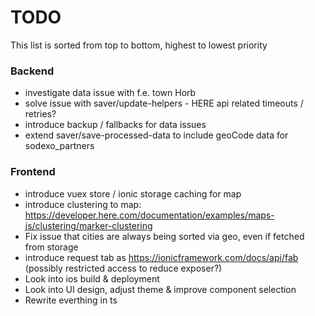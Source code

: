 # TODO

This list is sorted from top to bottom, highest to lowest priority

### Backend
* investigate data issue with f.e. town Horb
* solve issue with saver/update-helpers - HERE api related timeouts / retries? 
* introduce backup / fallbacks for data issues
* extend saver/save-processed-data to include geoCode data for sodexo_partners

### Frontend
* introduce vuex store / ionic storage caching for map
* introduce clustering to map: https://developer.here.com/documentation/examples/maps-js/clustering/marker-clustering
* Fix issue that cities are always being sorted via geo, even if fetched from storage
* introduce request tab as https://ionicframework.com/docs/api/fab (possibly restricted access to reduce exposer?)
* Look into ios build & deployment
* Look into UI design, adjust theme & improve component selection
* Rewrite everthing in ts